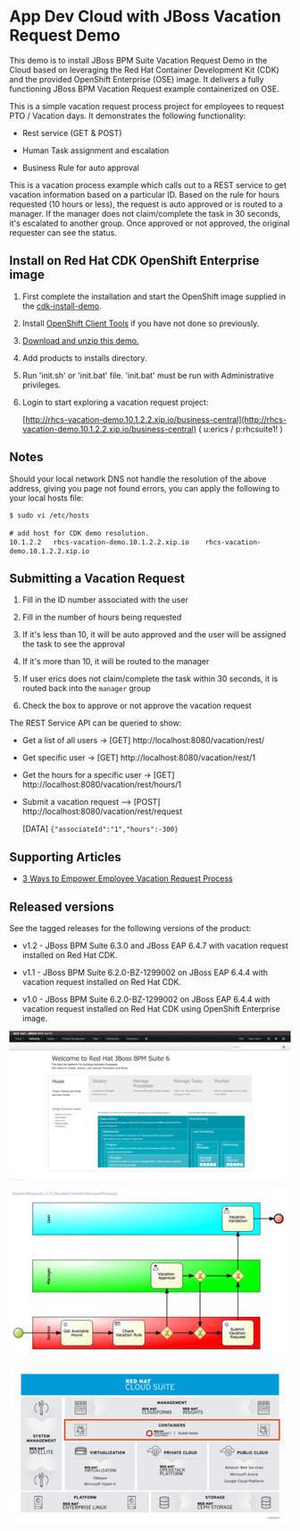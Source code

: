 App Dev Cloud with JBoss Vacation Request Demo
==============================================
This demo is to install JBoss BPM Suite Vacation Request Demo in the Cloud based on leveraging the Red Hat 
Container Development Kit (CDK) and the provided OpenShift Enterprise (OSE) image. 
It delivers a fully functioning JBoss BPM Vacation Request example containerized on OSE.

This is a simple vacation request process project for employees to request PTO / Vacation days. It demonstrates the following
functionality:

- Rest service (GET & POST)

- Human Task assignment and escalation

- Business Rule for auto approval

This is a vacation process example which calls out to a REST service to get vacation information based on a particular ID.  Based on the rule for hours requested (10 hours or less), the request is auto approved or is routed to a manager.  If the manager does not claim/complete the task in 30 seconds, it's escalated to another group.  Once approved or not approved, the original requester can see the status.


Install on Red Hat CDK OpenShift Enterprise image
-------------------------------------------------
1. First complete the installation and start the OpenShift image supplied in the
	 [cdk-install-demo](https://github.com/redhatdemocentral/cdk-install-demo).

2. Install [OpenShift Client Tools](https://developers.openshift.com/managing-your-applications/client-tools.html) if you have not
	 done so previously.

2. [Download and unzip this demo.](https://github.com/redhatdemocentral/rhcs-vacation-request-demo/archive/master.zip)

3. Add products to installs directory.

5. Run 'init.sh' or 'init.bat' file. 'init.bat' must be run with Administrative privileges.

6. Login to start exploring a vacation request project:

    [http://rhcs-vacation-demo.10.1.2.2.xip.io/business-central](http://rhcs-vacation-demo.10.1.2.2.xip.io/business-central)
    ( u:erics / p:rhcsuite1! )



Notes
-----
Should your local network DNS not handle the resolution of the above address, giving you page not found errors, you can apply the
following to your local hosts file:

```
$ sudo vi /etc/hosts

# add host for CDK demo resolution.
10.1.2.2   rhcs-vacation-demo.10.1.2.2.xip.io    rhcs-vacation-demo.10.1.2.2.xip.io
```


Submitting a Vacation Request
-----------------------------
1. Fill in the ID number associated with the user

2. Fill in the number of hours being requested

3. If it's less than 10, it will be auto approved and the user will be assigned the task to see the approval

4. If it's more than 10, it will be routed to the manager

5. If user erics does not claim/complete the task within 30 seconds, it is routed back into the `manager` group

6. Check the box to approve or not approve the vacation request

The REST Service API can be queried to show:

- Get a list of all users -> [GET] http://localhost:8080/vacation/rest/

- Get specific user -> [GET] http://localhost:8080/vacation/rest/1

- Get the hours for a specific user -> [GET] http://localhost:8080/vacation/rest/hours/1

- Submit a vacation request --> [POST] http://localhost:8080/vacation/rest/request   

  [DATA] `{"associateId":"1","hours":-300}`


Supporting Articles
-------------------
- [3 Ways to Empower Employee Vacation Request Process](http://www.schabell.org/2016/05/3-ways-empower-employee-vacation-request-process.html)


Released versions
-----------------
See the tagged releases for the following versions of the product:

- v1.2 - JBoss BPM Suite 6.3.0 and JBoss EAP 6.4.7 with vacation request installed on Red Hat CDK.

- v1.1 - JBoss BPM Suite 6.2.0-BZ-1299002 on JBoss EAP 6.4.4 with vacation request installed on Red Hat CDK.

- v1.0 - JBoss BPM Suite 6.2.0-BZ-1299002 on JBoss EAP 6.4.4 with vacation request installed on Red Hat CDK using OpenShift Enterprise image.

![BPM Suite](https://github.com/redhatdemocentral/rhcs-vacation-request-demo/blob/master/docs/demo-images/bpmsuite.png?raw=true)

![Vacation Process](https://github.com/redhatdemocentral/rhcs-vacation-request-demo/blob/master/docs/demo-images/process.png?raw=true)

![Cloud Suite](https://github.com/redhatdemocentral/rhcs-vacation-request-demo/blob/master/docs/demo-images/rhcs-arch.png?raw=true)

